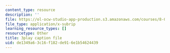 ```yaml
---
content_type: resource
description: ''
file: https://ol-ocw-studio-app-production.s3.amazonaws.com/courses/8-01sc-classical-mechanics-fall-2016/de1349a63c16f182de916e1b54624439_dlJtUvRaGdE.srt
file_type: application/x-subrip
learning_resource_types: []
resourcetype: Other
title: 3play caption file
uid: de1349a6-3c16-f182-de91-6e1b54624439
---
```

